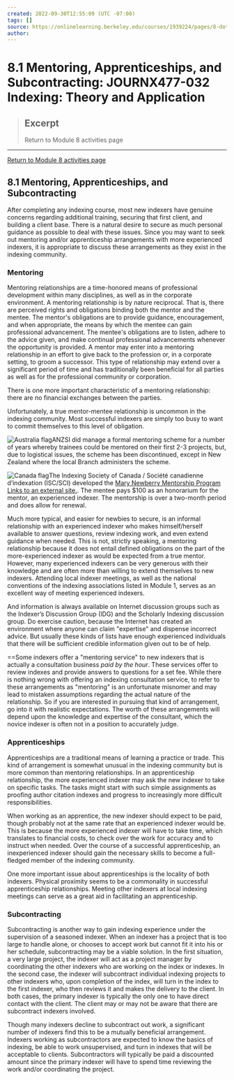 ```yaml
---
created: 2022-09-30T12:55:09 (UTC -07:00)
tags: []
source: https://onlinelearning.berkeley.edu/courses/1939224/pages/8-dot-1-mentoring-apprenticeships-and-subcontracting
author: 
---
```


# 8.1 Mentoring, Apprenticeships, and Subcontracting: JOURNX477-032 Indexing: Theory and Application

> ## Excerpt
> Return to Module 8 activities page

---
[Return to Module 8 activities page](https://onlinelearning.berkeley.edu/courses/1939224/pages/module-8 "Module 8")

## 8.1 Mentoring, Apprenticeships, and Subcontracting

After completing any indexing course, most new indexers have genuine concerns regarding additional training, securing that first client, and building a client base. There is a natural desire to secure as much personal guidance as possible to deal with these issues. Since you may want to seek out mentoring and/or apprenticeship arrangements with more experienced indexers, it is appropriate to discuss these arrangements as they exist in the indexing community.

### Mentoring

Mentoring relationships are a time-honored means of professional development within many disciplines, as well as in the corporate environment. A mentoring relationship is by nature reciprocal. That is, there are perceived rights and obligations binding both the mentor and the mentee. The mentor's obligations are to provide guidance, encouragement, and when appropriate, the means by which the mentee can gain professional advancement. The mentee's obligations are to listen, adhere to the advice given, and make continual professional advancements whenever the opportunity is provided. A mentor may enter into a mentoring relationship in an effort to give back to the profession or, in a corporate setting, to groom a successor. This type of relationship may extend over a significant period of time and has traditionally been beneficial for all parties as well as for the professional community or corporation.

There is one more important characteristic of a mentoring relationship: there are no financial exchanges between the parties.

Unfortunately, a true mentor-mentee relationship is uncommon in the indexing community. Most successful indexers are simply too busy to want to commit themselves to this level of obligation.

![Australia flag](https://onlinelearning.berkeley.edu/courses/1939224/files/233565761/preview)ANZSI did manage a formal mentoring scheme for a number of years whereby trainees could be mentored on their first 2-3 projects, but, due to logistical issues, the scheme has been discontinued, except in New Zealand where the local Branch administers the scheme.

![Canada flag](https://onlinelearning.berkeley.edu/courses/1939224/files/233565969/preview)The Indexing Society of Canada / Société canadienne d’indexation (ISC/SCI) developed the [Mary Newberry Mentorship Program![]()Links to an external site.](https://indexers.ca/mentorship/). The mentee pays $100 as an honorarium for the mentor, an experienced indexer. The mentorship is over a two-month period and does allow for renewal.

Much more typical, and easier for newbies to secure, is an informal relationship with an experienced indexer who makes himself/herself available to answer questions, review indexing work, and even extend guidance when needed. This is not, strictly speaking, a mentoring relationship because it does not entail defined obligations on the part of the more-experienced indexer as would be expected from a true mentor. However, many experienced indexers can be very generous with their knowledge and are often more than willing to extend themselves to new indexers. Attending local indexer meetings, as well as the national conventions of the indexing associations listed in Module 1, serves as an excellent way of meeting experienced indexers.

And information is always available on Internet discussion groups such as the Indexer’s Discussion Group (IDG) and the Scholarly Indexing discussion group. Do exercise caution, because the Internet has created an environment where anyone can claim "expertise" and dispense incorrect advice. But usually these kinds of lists have enough experienced individuals that there will be sufficient credible information given out to be of help.

==Some indexers offer a "mentoring service" to new indexers that is actually a consultation business _paid by the hour_. These services offer to review indexes and provide answers to questions for a set fee. While there is nothing wrong with offering an indexing consultation service, to refer to these arrangements as "mentoring" is an unfortunate misnomer and may lead to mistaken assumptions regarding the actual nature of the relationship. So if you are interested in pursuing that kind of arrangement, go into it with realistic expectations. The worth of these arrangements will depend upon the knowledge and expertise of the consultant, which the novice indexer is often not in a position to accurately judge.

### Apprenticeships

Apprenticeships are a traditional means of learning a practice or trade. This kind of arrangement is somewhat unusual in the indexing community but is more common than mentoring relationships. In an apprenticeship relationship, the more experienced indexer may ask the new indexer to take on specific tasks. The tasks might start with such simple assignments as proofing author citation indexes and progress to increasingly more difficult responsibilities.

When working as an apprentice, the new indexer should expect to be paid, though probably not at the same rate that an experienced indexer would be. This is because the more experienced indexer will have to take time, which translates to financial costs, to check over the work for accuracy and to instruct when needed. Over the course of a successful apprenticeship, an inexperienced indexer should gain the necessary skills to become a full-fledged member of the indexing community.

One more important issue about apprenticeships is the locality of both indexers. Physical proximity seems to be a commonality in successful apprenticeship relationships. Meeting other indexers at local indexing meetings can serve as a great aid in facilitating an apprenticeship.

### Subcontracting

Subcontracting is another way to gain indexing experience under the supervision of a seasoned indexer. When an indexer has a project that is too large to handle alone, or chooses to accept work but cannot fit it into his or her schedule, subcontracting may be a viable solution. In the first situation, a very large project, the indexer will act as a project manager by coordinating the other indexers who are working on the index or indexes. In the second case, the indexer will subcontract individual indexing projects to other indexers who, upon completion of the index, will turn in the index to the first indexer, who then reviews it and makes the delivery to the client. In both cases, the primary indexer is typically the only one to have direct contact with the client. The client may or may not be aware that there are subcontract indexers involved.

Though many indexers decline to subcontract out work, a significant number of indexers find this to be a mutually beneficial arrangement. Indexers working as subcontractors are expected to know the basics of indexing, be able to work unsupervised, and turn in indexes that will be acceptable to clients. Subcontractors will typically be paid a discounted amount since the primary indexer will have to spend time reviewing the work and/or coordinating the project.
